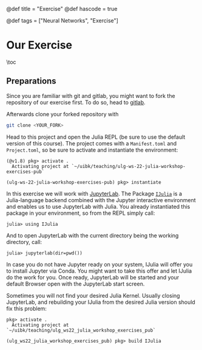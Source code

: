 @def title = "Exercise"
@def hascode = true

@def tags = ["Neural Networks", "Exercise"]

# Our Exercise

\toc


## Preparations
Since you are familiar with git and gitlab, you might want to fork the repository of our exercise first. To do so, head to [gitlab](https://git.uibk.ac.at/c7021138/ulg_ws22_julia_workshop_exercises_pub).

Afterwards clone your forked repository with
```bash
git clone <YOUR_FORK>
```

Head to this project and open the Julia REPL (be sure to use the default version of this course).
The project comes with a `Manifest.toml` and `Project.toml`, so be sure to activate and instantiate the environment:
```julia-repl
(@v1.8) pkg> activate .
  Activating project at `~/uibk/teaching/ulg-ws-22-julia-workshop-exercises-pub`

(ulg-ws-22-julia-workshop-exercises-pub) pkg> instantiate
```

In this exercise we will work with [JupyterLab](https://jupyter.org/). The Package [`IJulia`](https://github.com/JuliaLang/IJulia.jl) is a Julia-language backend combined with the Jupyter interactive environment and enables us to use JupyterLab with Julia. You already instantiated this package in your environment, so from the REPL simply call:
```julia-repl
julia> using IJulia
```

And to open JupyterLab with the current directory being the working directory, call:
```julia-repl
julia> jupyterlab(dir=pwd())
```

In case you do not have Jupyter ready on your system, IJulia will offer you to install Jupyter via Conda. You might want to take this offer and let IJulia do the work for you. Once ready, JupyterLab will be started and your default Browser open with the JupyterLab start screen.

Sometimes you will not find your desired Julia Kernel. Usually closing JupyterLab, and rebuilding your IJulia from the desired Julia version should fix this problem:
```julia-repl
pkg> activate .
  Activating project at `~/uibk/teaching/ulg_ws22_julia_workshop_exercises_pub`

(ulg_ws22_julia_workshop_exercises_pub) pkg> build IJulia
```